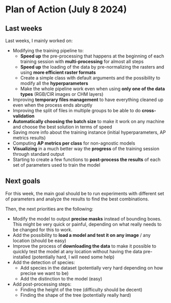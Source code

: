 # Plan of Action (July 8 2024)

## Last weeks

Last weeks, I mainly worked on:

- Modifying the training pipeline to:
    - **Speed up** the pre-processing that happens at the beginning of each training session with **multi-processing** for almost all steps
    - **Speed up** the loading of the data by pre-normalizing the rasters and using **more efficient raster formats**
    - Create a simple class with default arguments and the possibility to modify all the **hyperparameters**
    - Make the whole pipeline work even when using **only one of the data types** (RGB/CIR images or CHM layers)
- Improving **temporary files management** to have everything cleaned up even when the process ends abruptly
- Improving the split of files in multiple groups to be able to do **cross-validation**
- **Automatically choosing the batch size** to make it work on any machine and choose the best solution in terms of speed
- Saving more info about the training instance (initial hyperparameters, AP metrics results)
- Computing **AP metrics per class** for non-agnostic models
- **Visualizing** in a much better way the **progress** of the training session through standard output
- Starting to create a few functions to **post-process the results** of each set of parameters used to train the model

## Next goals

For this week, the main goal should be to run experiments with different set of parameters and analyze the results to find the best combinations.

Then, the next priorities are the following:

- Modify the model to output **precise masks** instead of bounding boxes. This might be very quick or painful, depending on what really needs to be changed for this to work.
- Add the possibility to **load a model and test it on any image** / any location (should be easy)
- Improve the process of **downloading the data** to make it possible to quickly test the model at any location without having the data pre-installed (potentially hard, I will need some help)
- Add the detection of species:
    - Add species in the dataset (potentially very hard depending on how precise we want to be)
    - Add the distinction to the model (easy)
- Add post-processing steps:
    - Finding the height of the tree (difficulty should be decent)
    - Finding the shape of the tree (potentially really hard)
